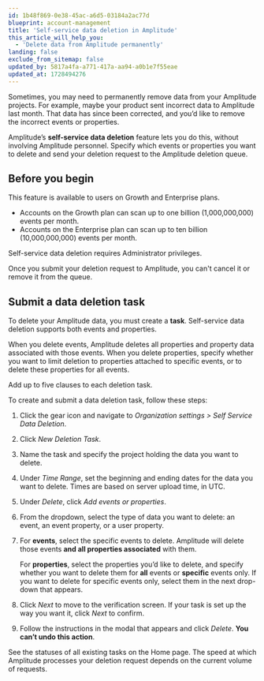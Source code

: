 ```yaml
---
id: 1b48f869-0e38-45ac-a6d5-03184a2ac77d
blueprint: account-management
title: 'Self-service data deletion in Amplitude'
this_article_will_help_you:
  - 'Delete data from Amplitude permanently'
landing: false
exclude_from_sitemap: false
updated_by: 5817a4fa-a771-417a-aa94-a0b1e7f55eae
updated_at: 1728494276
---
```

Sometimes, you may need to permanently remove data from your Amplitude projects. For example, maybe your product sent incorrect data to Amplitude last month. That data has since been corrected, and you’d like to remove the incorrect events or properties.

Amplitude’s **self-service data deletion** feature lets you do this, without involving Amplitude personnel. Specify which events or properties you want to delete and send your deletion request to the Amplitude deletion queue.

## Before you begin

This feature is available to users on Growth and Enterprise plans.

* Accounts on the Growth plan can scan up to one billion (1,000,000,000) events per month.
* Accounts on the Enterprise plan can scan up to ten billion (10,000,000,000) events per month.

Self-service data deletion requires Administrator privileges.

Once you submit your deletion request to Amplitude, you can't cancel it or remove it from the queue.

## Submit a data deletion task

To delete your Amplitude data, you must create a **task**. Self-service data deletion supports both events and properties. 

When you delete events, Amplitude deletes all properties and property data associated with those events. When you delete properties, specify whether you want to limit deletion to properties attached to specific events, or to delete these properties for all events.

Add up to five clauses to each deletion task.

To create and submit a data deletion task, follow these steps:

1. Click the gear icon and navigate to *Organization settings > Self Service Data Deletion*.
2. Click *New Deletion Task*.
3. Name the task and specify the project holding the data you want to delete.
4. Under *Time Range*, set the beginning and ending dates for the data you want to delete. Times are based on server upload time, in UTC.
5. Under *Delete*, click *Add events or properties*.
6. From the dropdown, select the type of data you want to delete: an event, an event property, or a user property.
7. For **events**, select the specific events to delete. Amplitude will delete those events **and all properties associated** with them.

    For **properties**, select the properties you’d like to delete, and specify whether you want to delete them for **all** events or **specific** events only. If you want to delete for specific events only, select them in the next drop-down that appears.

8. Click *Next* to move to the verification screen. If your task is set up the way you want it, click *Next* to confirm.
9. Follow the instructions in the modal that appears and click *Delete*. **You can’t undo this action**.

See the statuses of all existing tasks on the Home page. The speed at which Amplitude processes your deletion request depends on the current volume of requests.